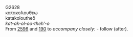 <body>
  <p>G2628<br>  κατακολουθέω  <br> katakoloutheō  <br><i>kat-ak-ol-oo-theh‘-o </i><br>From <a href="g2596.htm">2596</a> and <a href="g0190.htm">190</a>  to <i>accompany</i> <i>closely:</i> - follow (after).<br></p>
 </body>